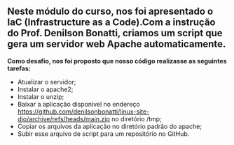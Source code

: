 ## Neste módulo do curso, nos foi apresentado o IaC (Infrastructure as a Code).Com a instrução do Prof. Denilson Bonatti, criamos um script que gera um servidor web Apache automaticamente.

**Como desafio, nos foi proposto que nosso código realizasse as seguintes tarefas:**

* Atualizar o servidor;
* Instalar o apache2;
* Instalar o unzip;
* Baixar a aplicação disponível no endereço https://github.com/denilsonbonatti/linux-site-dio/archive/refs/heads/main.zip no diretório /tmp;
* Copiar os arquivos da aplicação no diretório padrão do apache;
* Subir esse arquivo de script para um repositório no GitHub.
